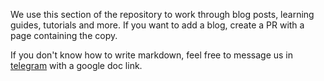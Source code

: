 We use this section of the repository to work through blog posts, learning guides, tutorials and more. If you want to add a blog, create a PR with a page containing the copy.

If you don't know how to write markdown, feel free to message us in [telegram](https://t.me/+8rv-1I2gkmQ4ZmJh) with a google doc link.
